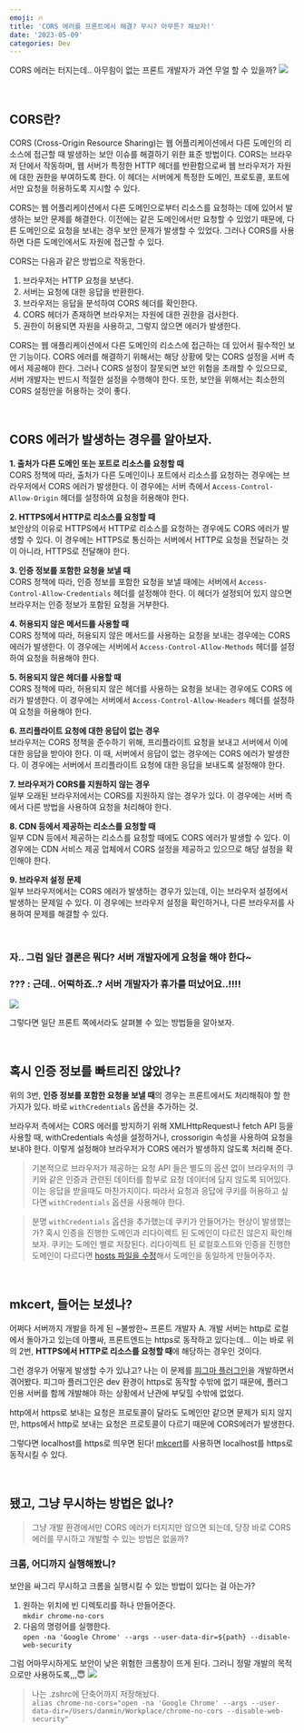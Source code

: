 ```yaml
---
emoji: 🔥
title: 'CORS 에러를 프론트에서 해결? 무시? 아무튼? 해보자!'
date: '2023-05-09'
categories: Dev
---
```


CORS 에러는 터지는데.. 아무힘이 없는 프론트 개발자가 과연 무얼 할 수 있을까?
![](0.png)

&nbsp;

## CORS란?

CORS (Cross-Origin Resource Sharing)는 웹 어플리케이션에서 다른 도메인의 리소스에 접근할 때 발생하는 보안 이슈를 해결하기 위한 표준 방법이다. CORS는 브라우저 단에서 작동하며, 웹 서버가 특정한 HTTP 헤더를 반환함으로써 웹 브라우저가 자원에 대한 권한을 부여하도록 한다. 이 헤더는 서버에게 특정한 도메인, 프로토콜, 포트에서만 요청을 허용하도록 지시할 수 있다.

CORS는 웹 어플리케이션에서 다른 도메인으로부터 리소스를 요청하는 데에 있어서 발생하는 보안 문제를 해결한다. 이전에는 같은 도메인에서만 요청할 수 있었기 때문에, 다른 도메인으로 요청을 보내는 경우 보안 문제가 발생할 수 있었다. 그러나 CORS를 사용하면 다른 도메인에서도 자원에 접근할 수 있다.

CORS는 다음과 같은 방법으로 작동한다.

1. 브라우저는 HTTP 요청을 보낸다.
2. 서버는 요청에 대한 응답을 반환한다.
3. 브라우저는 응답을 분석하여 CORS 헤더를 확인한다.
4. CORS 헤더가 존재하면 브라우저는 자원에 대한 권한을 검사한다.
5. 권한이 허용되면 자원을 사용하고, 그렇지 않으면 에러가 발생한다.

CORS는 웹 애플리케이션에서 다른 도메인의 리소스에 접근하는 데 있어서 필수적인 보안 기능이다. CORS 에러를 해결하기 위해서는 해당 상황에 맞는 CORS 설정을 서버 측에서 제공해야 한다. 그러나 CORS 설정이 잘못되면 보안 위험을 초래할 수 있으므로, 서버 개발자는 반드시 적절한 설정을 수행해야 한다. 또한, 보안을 위해서는 최소한의 CORS 설정만을 허용하는 것이 좋다.

&nbsp;

## CORS 에러가 발생하는 경우를 알아보자.

**1. 출처가 다른 도메인 또는 포트로 리소스를 요청할 때**  
CORS 정책에 따라, 출처가 다른 도메인이나 포트에서 리소스를 요청하는 경우에는 브라우저에서 CORS 에러가 발생한다. 이 경우에는 서버 측에서 `Access-Control-Allow-Origin` 헤더를 설정하여 요청을 허용해야 한다.

**2. HTTPS에서 HTTP로 리소스를 요청할 때**  
보안상의 이유로 HTTPS에서 HTTP로 리소스를 요청하는 경우에도 CORS 에러가 발생할 수 있다. 이 경우에는 HTTPS로 통신하는 서버에서 HTTP로 요청을 전달하는 것이 아니라, HTTPS로 전달해야 한다.

**3. 인증 정보를 포함한 요청을 보낼 때**  
CORS 정책에 따라, 인증 정보를 포함한 요청을 보낼 때에는 서버에서 `Access-Control-Allow-Credentials` 헤더를 설정해야 한다. 이 헤더가 설정되어 있지 않으면 브라우저는 인증 정보가 포함된 요청을 거부한다.

**4. 허용되지 않은 메서드를 사용할 때**  
CORS 정책에 따라, 허용되지 않은 메서드를 사용하는 요청을 보내는 경우에는 CORS 에러가 발생한다. 이 경우에는 서버에서 `Access-Control-Allow-Methods` 헤더를 설정하여 요청을 허용해야 한다.

**5. 허용되지 않은 헤더를 사용할 때**  
CORS 정책에 따라, 허용되지 않은 헤더를 사용하는 요청을 보내는 경우에도 CORS 에러가 발생한다. 이 경우에는 서버에서 `Access-Control-Allow-Headers` 헤더를 설정하여 요청을 허용해야 한다.

**6. 프리플라이트 요청에 대한 응답이 없는 경우**  
브라우저는 CORS 정책을 준수하기 위해, 프리플라이트 요청을 보내고 서버에서 이에 대한 응답을 받아야 한다. 이 때, 서버에서 응답이 없는 경우에는 CORS 에러가 발생한다. 이 경우에는 서버에서 프리플라이트 요청에 대한 응답을 보내도록 설정해야 한다.

**7. 브라우저가 CORS를 지원하지 않는 경우**  
일부 오래된 브라우저에서는 CORS를 지원하지 않는 경우가 있다. 이 경우에는 서버 측에서 다른 방법을 사용하여 요청을 처리해야 한다.

**8. CDN 등에서 제공하는 리소스를 요청할 때**  
일부 CDN 등에서 제공하는 리소스를 요청할 때에도 CORS 에러가 발생할 수 있다. 이 경우에는 CDN 서비스 제공 업체에서 CORS 설정을 제공하고 있으므로 해당 설정을 확인해야 한다.

**9. 브라우저 설정 문제**  
일부 브라우저에서는 CORS 에러가 발생하는 경우가 있는데, 이는 브라우저 설정에서 발생하는 문제일 수 있다. 이 경우에는 브라우저 설정을 확인하거나, 다른 브라우저를 사용하여 문제를 해결할 수 있다.

&nbsp;

### 자.. 그럼 일단 결론은 뭐다? 서버 개발자에게 요청을 해야 한다~

### ??? : 근데.. 어떡하죠..? 서버 개발자가 휴가를 떠났어요..!!!!

![](1.jpeg)

그렇다면 일단 프론트 쪽에서라도 살펴볼 수 있는 방법들을 알아보자.

&nbsp;

## 혹시 인증 정보를 빠트리진 않았나?

위의 3번, **인증 정보를 포함한 요청을 보낼 때**의 경우는 프론트에서도 처리해줘야 할 한 가지가 있다. 바로 `withCredentials` 옵션을 추가하는 것.

브라우저 측에서는 CORS 에러를 방지하기 위해 XMLHttpRequest나 fetch API 등을 사용할 때, withCredentials 속성을 설정하거나, crossorigin 속성을 사용하여 요청을 보내야 한다. 이렇게 설정해야 브라우저가 CORS 에러가 발생하지 않도록 처리해 준다.

> 기본적으로 브라우저가 제공하는 요청 API 들은 별도의 옵션 없이 브라우저의 쿠키와 같은 인증과 관련된 데이터를 함부로 요청 데이터에 담지 않도록 되어있다. 이는 응답을 받을때도 마찬가지이다. 따라서 요청과 응답에 쿠키를 허용하고 싶다면 `withCredentials` 옵션을 사용해야 한다.

> 분명 `withCredentials` 옵션을 추가했는데 쿠키가 안들어가는 현상이 발생했는가? 혹시 인증을 진행한 도메인과 리다이렉트 된 도메인이 다르진 않은지 확인해보자. 쿠키는 도메인 별로 저장된다. 리다이렉트 된 로컬호스트와 인증을 진행한 도메인이 다르다면 [hosts 파일을 수정](https://www.jeong-min.com/32-hosts/)해서 도메인을 동일하게 만들어주자.

&nbsp;

## mkcert, 들어는 보셨나?

어쩌다 서버까지 개발을 하게 된 ~불쌍한~ 프론트 개발자 A. 개발 서버는 http로 로컬에서 돌아가고 있는데 아뿔싸, 프론트엔드는 https로 동작하고 있다는데... 이는 바로 위의 2번, **HTTPS에서 HTTP로 리소스를 요청할 때**에 해당하는 경우인 것이다.

그런 경우가 어떻게 발생할 수가 있냐고? 나는 이 문제를 [피그마 플러그인](https://www.figma.com/plugin-docs/)을 개발하면서 겪어봤다. 피그마 플러그인은 dev 환경이 https로 동작할 수밖에 없기 때문에, 플러그인용 서버를 함께 개발해야 하는 상황에서 난관에 부딪힐 수밖에 없었다.

http에서 https로 보내는 요청은 프로토콜이 달라도 도메인만 같으면 문제가 되지 않지만, https에서 http로 보내는 요청은 프로토콜이 다르기 때문에 CORS에러가 발생한다.

그렇다면 localhost를 https로 띄우면 된다! [mkcert](https://github.com/FiloSottile/mkcert)를 사용하면 localhost를 https로 동작시킬 수 있다.

&nbsp;

## 됐고, 그냥 무시하는 방법은 없나?

> 그냥 개발 환경에서만 CORS 에러가 터지지만 않으면 되는데,
> 당장 바로 CORS 에러를 무시하고 개발할 수 있는 방법은 없을까?

### 크롬, 어디까지 실행해봤니?

보안을 싸그리 무시하고 크롬을 실행시킬 수 있는 방법이 있다는 걸 아는가?

1. 원하는 위치에 빈 디렉토리를 하나 만들어준다.  
   `mkdir chrome-no-cors`
2. 다음의 명령어를 실행한다.  
   `open -na 'Google Chrome' --args --user-data-dir=${path} --disable-web-security`

그럼 어마무시하게도 보안이 낮은 위험한 크롬창이 뜨게 된다. 그러니 정말 개발의 목적으로만 사용하도록,,,😇
![](2.jpeg)

> 나는 .zshrc에 단축어까지 저장해놨다.  
> `alias chrome-no-cors="open -na 'Google Chrome' --args --user-data-dir=/Users/danmin/Workplace/chrome-no-cors --disable-web-security"`